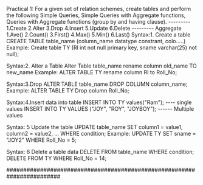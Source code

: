  Practical 1:
For a given set of relation schemes, create tables and perform the following Simple
Queries, Simple Queries with Aggregate functions, Queries with Aggregate functions (group
by and having clause).
---------  1.Create 2.Alter 3.Drop 4.Insert 5.Update 6.Delete
---------  Aggregate 1.Ave() 2.Count() 3.First() 4.Max() 5.Min() 6.Last()
Syntax:1. Create a table 
CREATE TABLE table_name (column_name datatype constrant, colo.....)
Example: 
Create table TY (Rl int not null primary key, sname varchar(25) not null);

Syntax:2. Alter a Table
Alter Table table_name rename column old_name TO new_name
Example:
ALTER TABLE TY rename column Rl to Roll_No;

Syntax:3.Drop
ALTER TABLE table_name DROP COLUMN column_name;
Example:
ALTER TABLE TY Drop column Roll_No;

Syntax:4.Insert data into table
INSERT INTO TY values("Ram");    ---- single values
INSERT INTO TY VALUES ("JOY", "ROY", "JOYBOY");  ------ Multiple values

Syntax: 5 Update the table
UPDATE table_name SET column1 = value1, column2 = value2, ...
WHERE condition;
Example:
UPDATE TY SET sname = "JOY2"
WHERE Roll_No = 5;

Syntax: 6 Delete a table data
DELETE FROM table_name WHERE condition;
DELETE FROM TY WHERE Roll_No = 14;

########################################################################



